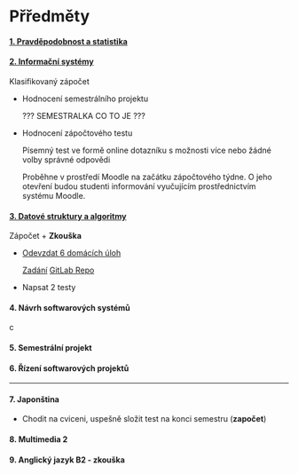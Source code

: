 # Přředměty



#### [1. Pravděpodobnost a statistika](http://math.feld.cvut.cz/helisova/)

  


#### [2. Informační systémy](https://moodle.fel.cvut.cz/course/view.php?id=3846)
Klasifikovaný zápočet

* Hodnocení semestrálního projektu
  
  ??? SEMESTRALKA CO TO JE ???


* Hodnocení zápočtového testu

  Písemný test ve formě online dotazníku s možnosti více nebo žádné volby správné odpovědi
  
  Proběhne v prostředí Moodle na začátku zápočtového týdne. O jeho otevření budou studenti 
  informování vyučujícím prostřednictvím systému Moodle.


#### [3. Datové struktury a algoritmy](https://cw.fel.cvut.cz/b182/courses/bd6b36dsa/start)
Zápočet + **Zkouška**

* [Odevzdat 6 domácích úloh](https://cw.fel.cvut.cz/b182/courses/b6b36dsa/ukoly)

    [Zadání](http://dsa.squeezer.felk.cvut.cz/hwzadani/)
    [GitLab Repo](https://gitlab.fel.cvut.cz/B182_B6B36DSA/yazykvla)
  
* Napsat 2 testy


#### 4. Návrh softwarových systémů
c
#### 5. Semestrální projekt

#### 6. Řízení softwarových projektů

---

#### 7. Japonština
- Chodit na cviceni, uspešně složit test na konci semestru (**započet**)

#### 8. Multimedia 2

#### 9. Anglický jazyk B2 - zkouška
